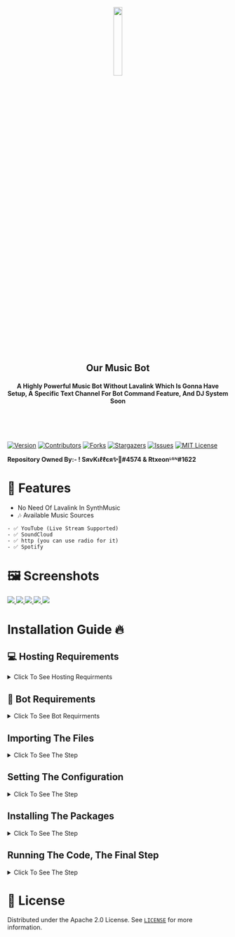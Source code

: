 <p align="center"><img width="20%" src="https://cdn.discordapp.com/attachments/936524382501765140/997842726886314014/unknown_1-modified.png"/></p>
<h2 align="center">Our Music Bot</h2>
<h4 align="center">A Highly Powerful Music Bot Without Lavalink Which Is Gonna Have Setup, A Specific Text Channel For Bot Command Feature, And DJ System Soon</h4>
<br>
<br>
<br>

[![Version][version-shield]](version-url)
[![Contributors][contributors-shield]][contributors-url]
[![Forks][forks-shield]][forks-url]
[![Stargazers][stars-shield]][stars-url]
[![Issues][issues-shield]][issues-url]
[![MIT License][license-shield]][license-url]

<a><b> Repository Owned By:- ! SяνKιℓℓєя✨🥀#4574 & Rtxeonᴸᴳᴺ#1622 </a></b>

# 🦾 Features
* No Need Of Lavalink In SynthMusic
* 🎶 Available Music Sources
```
- ✅ YouTube (Live Stream Supported)
- ✅ SoundCloud
- ✅ http (you can use radio for it)
- ✅ Spotify
```

# 🖼️ Screenshots
  <a href="https://github.com/Rtxoen/SynthMusic">
    <img src="https://cdn.discordapp.com/attachments/936524382501765140/997864273940332644/unknown.png">
    <img src="https://cdn.discordapp.com/attachments/936524382501765140/997864629122371685/unknown.png">
    <img src="https://media.discordapp.net/attachments/936524382501765140/997865171278110801/unknown.png">
    <img src="https://media.discordapp.net/attachments/936524382501765140/997865651068731512/unknown.png?width=532&height=406">
    <img src="https://media.discordapp.net/attachments/936524382501765140/997871374792130671/unknown.png">
  </a>

# Installation Guide 🔥


## 💻 Hosting Requirements

<details>
  <summary>Click To See Hosting Requirments</summary>

  * [NodeJS](https://nodejs.org) Version 16.6 Or Higher
  * [Discord.JS](https://npmjs.com/package/discord.js) I Recommend You To Use The Latest Discord.JS Version

</details>


## 🤖 Bot Requirements

<details>
  <summary>Click To See Bot Requirments</summary>

  * A Token Ofcourse You Will Have That, As You Are Here, If You Don't Get It From [Discord Developer Portal](https://discord.dev)
  * Mongo URI(Universal Resource Identifier) Get The Free Database, And Get Started

</details>


## Importing The Files

<details>
  <summary>Click To See The Step</summary>

  * Use ```git clone https://github.com/Rtxeon/SynthMusic.git``` In The Shell
  * Or Do It Manually By Downloading

</details>

## Setting The Configuration

<details>
  <summary>Click To See The Step</summary>

  * Filling The Config.js 
  ```js
    module.exports = {
      Bot: {
        Token: process.env.Token || ".",
        Prefix: process.env.Prefix || "",
      },

      OwnerId: ["", ""],
      Mongo_URL: process.env.Mongo_URL || "",
      SlashSupport: true, //If You Want Slash CMD In Your Bot Set This To True Else False
      SlashAsGlobal: true //If You Want To Deploy Slash CMD As Global Set This To True And If You Want To Deploy It On Each Server Set It False (To Make This Option Work You Need To True Slash Support)
    }
  ``` 
</details>

## Installing The Packages

<details>
  <summary>Click To See The Step</summary>

  * Use ```npm i``` Or ```npm install``` In The Shell
</details>

## Running The Code, The Final Step

<details>
  <summary>Click To See The Step</summary>

  * Use ```node index.js``` Or ```npm start``` In The Shell
</details>

# 🔐 License

Distributed under the Apache 2.0 License. See [`LICENSE`](https://github.com/Rtxeon/SynthMusic/blob/master/LICENSE) for more information.

[version-shield]: https://img.shields.io/github/package-json/v/Rtxeon/SynthMusic?style=for-the-badge
[version-url]: https://github.com/Rtxeon/SynthMusic
[contributors-shield]: https://img.shields.io/github/contributors/Rtxeon/SynthMusic?style=for-the-badge
[contributors-url]: https://github.com/Rtxeon/SynthMusic/graphs/contributors
[forks-shield]: https://img.shields.io/github/forks/Rtxeon/SynthMusic?style=for-the-badge
[forks-url]: https://github.com/Rtxeon/SynthMusic/network/members
[stars-shield]: https://img.shields.io/github/stars/Rtxeon/SynthMusic.svg?style=for-the-badge
[stars-url]: https://github.com/Rtxeon/SynthMusic/stargazers
[issues-shield]: https://img.shields.io/github/issues/Rtxeon/SynthMusic?style=for-the-badge
[issues-url]: https://github.com/Rtxeon/SynthMusic/issues
[license-shield]: https://img.shields.io/github/license/Rtxeon/SynthMusic?style=for-the-badge
[license-url]: https://github.com/Rtxeon/SynthMusic/blob/main/LICENSE
